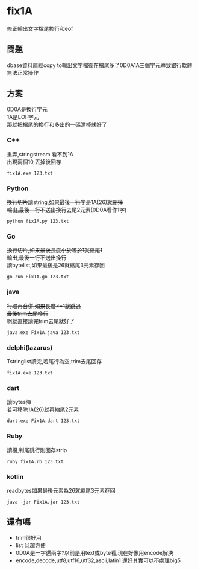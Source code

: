 # fix1A

修正輸出文字檔尾換行和eof

## 問題

dbase資料庫經copy to輸出文字檔後在檔尾多了0D0A1A三個字元導致銀行軟體無法正常操作

## 方案

0D0A是換行字元  
1A是EOF字元  
那就把檔尾的換行和多出的一碼清掉就好了

### C++

重弄,stringstream 看不到1A  
出現兩個10,丟掉後回存

`fix1A.exe 123.txt`  

### Python

~~換行切片~~讀string,如果最後一~~行~~字是1A(26)就~~刪掉~~  
~~輸出,最後一行不送出換行~~去尾2元素(0D0A看作1字)  

`python fix1A.py 123.txt`

### Go

~~換行切片,如果最後長度小於等於1就縮尾1  
輸出,最後一行不送出換行~~  
讀bytelist,如果最後是26就縮尾3元素存回

`go run Fix1A.go 123.txt`

### java

~~行取再合併,如果長度<=1就跳過  
最後trim去尾換行~~  
啊就直接讀完trim去尾就好了  

`java.exe Fix1A.java 123.txt`

### delphi(lazarus)

Tstringlist讀完,若尾行為空,trim去尾回存

`fix1A.exe 123.txt`

### dart

讀bytes陣  
若可移除1A(26)就再縮尾2元素

`dart.exe Fix1A.dart 123.txt`

### Ruby

讀檔,判尾跳行則回存strip

`ruby fix1A.rb 123.txt`

### kotlin

readbytes如果最後元素為26就縮尾3元素存回

`java -jar Fix1A.jar 123.txt`

## 還有嗎

+ trim很好用
+ list [:]超方便
+ 0D0A是一字還兩字?以前是用text或byte看,現在好像用encode解決
+ encode,decode,utf8,utf16,utf32,ascii,latin1 還好其實可以不處理big5
